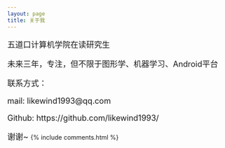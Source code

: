 ```yaml
---
layout: page
title: 关于我 
---
```

<font size = 4>

五道口计算机学院在读研究生
<p>
未来三年，专注，但不限于图形学、机器学习、Android平台
<p>
联系方式：
<p>
mail: likewind1993@qq.com
<p> 
Github: https://github.com/likewind1993/
<p>
谢谢~
</font>
{% include comments.html %}



